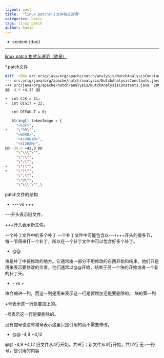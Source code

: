 ```yaml
---
layout: post
title:  "linux patch补丁文件格式说明"
categories: basic
tags: linux patch
author: David
---
```


* content
{:toc}

---


[linux patch 格式与说明（收录）](https://www.cnblogs.com/wuyuxin/p/7001320.html)


*.patch文件

```bash
diff -rBNu src.orig/java/org/apache/nutch/analysis/NutchAnalysisConstants.java src/java/org/apache/nutch/analysis/NutchAnalysisConstants.java
--- src.orig/java/org/apache/nutch/analysis/NutchAnalysisConstants.java 2009-03-10 11:34:01.000000000 -0700
+++ src/java/org/apache/nutch/analysis/NutchAnalysisConstants.java  2009-03-10 14:11:55.000000000 -0700
@@ -4,9 +4,12 @@

+  int CJK = 21;
+  int DIGIT = 22;

   int DEFAULT = 0;

   String[] tokenImage = {
     "<EOF>",
+    "\"OR\"",
     "<WORD>",
     "<ACRONYM>",
     "<SIGRAM>",
@@ -39,6 +42,8 @@
     "\"\\\"\"",
     "\":\"",
     "\"/\"",
+    "\"(\"",
+    "\")\"",
     "\".\"",
     "\"@\"",
     "\"\\\'\"",\
```


patch文件的结构
* --- vs +++

---开头表示旧文件，

+++开头表示新文件。

一个补丁文件中的多个补丁
一个补丁文件中可能包含以---/+++开头的很多节，每一节用来打一个补丁。所以在一个补丁文件中可以包含好多个补丁。

* @@

块是补丁中要修改的地方。它通常由一部分不用修改的东西开始和结束。他们只是用来表示要修改的位置。他们通常以@@开始，结束于另一个块的开始或者一个新的补丁头。

* \- vs +

块会缩进一列，而这一列是用来表示这一行是要增加还是要删除的。
块的第一列

+号表示这一行是要加上的。

-号表示这一行是要删除的。

没有加号也没有减号表示这里只是引用的而不需要修改。

* @@ -4,9 +4,12

@@ -4,9 +4,12 旧文件从4行开始，共9行；新文件从4行开始，共12行 无+—符号，是引用的内容